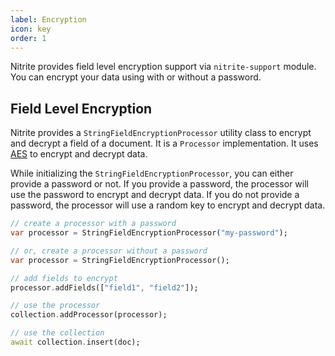 ```yaml
---
label: Encryption
icon: key
order: 1
---
```


Nitrite provides field level encryption support via `nitrite-support` module. You can encrypt your data using with or without a password.

## Field Level Encryption

Nitrite provides a `StringFieldEncryptionProcessor` utility class to encrypt and decrypt a field of a document. It is a `Processor` implementation. It uses [AES](https://en.wikipedia.org/wiki/Advanced_Encryption_Standard) to encrypt and decrypt data.

While initializing the `StringFieldEncryptionProcessor`, you can either provide a password or not. If you provide a password, the processor will use the password to encrypt and decrypt data. If you do not provide a password, the processor will use a random key to encrypt and decrypt data.

```dart
// create a processor with a password
var processor = StringFieldEncryptionProcessor("my-password");

// or, create a processor without a password
var processor = StringFieldEncryptionProcessor();

// add fields to encrypt
processor.addFields(["field1", "field2"]);

// use the processor
collection.addProcessor(processor);

// use the collection
await collection.insert(doc);
```